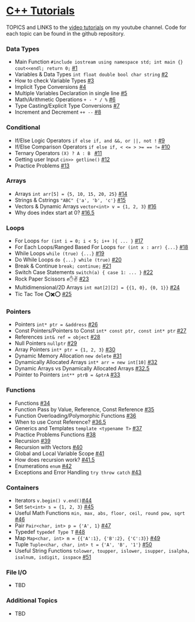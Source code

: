# [C++ Tutorials](https://www.youtube.com/playlist?list=PLnKe36F30Y4ZDNIOZ51sX25pWKQ1pkpTE)
TOPICS and LINKS to the [video tutorials](https://www.youtube.com/playlist?list=PLnKe36F30Y4ZDNIOZ51sX25pWKQ1pkpTE) on my youtube channel. Code for each topic can be found in the github repository.

### Data Types
- Main Function ```#include iostream using namespace std; int main {} cout<<endl; return 0;``` [#1](https://youtu.be/L8FELWEPYu8)
- Variables & Data Types ```int float double bool char string``` [#2](https://youtu.be/mwzWVdeyfIY)
- How to check Variable Types [#3](https://youtu.be/vBxfUHYFHlU)
- Implicit Type Conversions [#4](https://youtu.be/8TDpwGDwHa8)
- Multiple Variables Declaration in single line [#5](https://youtu.be/Kp86rk8gxYo)
- Math/Arithmetic Operations ```+ - * / %``` [#6](https://youtu.be/Do4koudSqp4)
- Type Casting/Explicit Type Conversions [#7](https://youtu.be/bpl2p49qHAc)
- Increment and Decrement ```++ --``` [#8](https://youtu.be/ctv4thQ9AKQ)
### Conditional
- If/Else Logic Operators ```if else if, and &&, or ||, not !``` [#9](https://youtu.be/Wcvlz-dFAEk)
- If/Else Comparison Operators ```if else if, < <= > >= == !=``` [#10](https://youtu.be/C5yQZMBBSPw)
- Ternary Operators ```(X) ? A : B ``` [#11](https://youtu.be/wOxjjy3tKAo)
- Getting user Input ```cin>> getline()``` [#12](https://youtu.be/xqMaEKd48yU)
- Practice Problems [#13](https://youtu.be/H-lkybua1as)
### Arrays
- Arrays ```int arr[5] = {5, 10, 15, 20, 25}``` [#14](https://youtu.be/TjIUYNdbmFk)
- Strings & Cstrings ```"ABC" {'a', 'b', 'c'}``` [#15](https://youtu.be/-1muiZieHTA)
- Vectors & Dynamic Arrays ```vector<int> v = {1, 2, 3}``` [#16](https://youtu.be/OGQQK-hmOpE)
- Why does index start at 0? [#16.5](https://youtu.be/V4ZrXG60bY4)
### Loops
- For Loops ```for (int i = 0; i < 5; i++ ){ ... }``` [#17](https://youtu.be/dZDpUwtPLWI)
- For Each Loops/Ranged Based For Loops ```for (int x : arr) {...}``` [#18](https://youtu.be/4yK9LJN87io)
- While Loops ```while (true) {...}``` [#19](https://youtu.be/dGC_HHo8gD0)
- Do While Loops ```do {...} while (true)``` [#20](https://youtu.be/I6v34-_0AIY)
- Break & Continue ```break; continue;``` [#21](https://youtu.be/WJ2RQaj4Mvk)
- Switch Case Statements ```switch(a) { case 1: ... }``` [#22](https://youtu.be/VKlSWvSS7JI)
- Rock Paper Scissors ✊✋✌️ [#23](https://youtu.be/YCd8WBeUH1E)
- Multidimensional/2D Arrays ```int mat[2][2] = {{1, 0}, {0, 1}}``` [#24](https://youtu.be/A4nX2f4xldQ)
- Tic Tac Toe ⭕✖️⭕ [#25](https://youtu.be/mNvIqaRFBts)
  
### Pointers
- Pointers ```int* ptr = &address``` [#26](https://youtu.be/FSOnAszRFTk)
- Const Pointers/Pointers to Const ```int* const ptr, const int* ptr``` [#27](https://youtu.be/kP-FfbcFX8k)
- References ```int& ref = object``` [#28](https://youtu.be/yoSEkrhmJDU)
- Null Pointers ```nullptr``` [#29](https://youtu.be/1QMJQ8dCzJQ)
- Array Pointers ```int* ptr = {1, 2, 3}``` [#30](https://youtu.be/mlTjAmqtNA8)
- Dynamic Memory Allocation ```new delete``` [#31](https://youtu.be/LFwq0cCyazA)
- Dynamically Allocated Arrays ```int* arr = new int[10]``` [#32](https://youtu.be/Ny3zrODxzTs)
- Dynamic Arrays vs Dynamically Allocated Arrays [#32.5](https://youtu.be/6luxAZrZbJc)
- Pointer to Pointers ```int** ptrB = &ptrA``` [#33](https://youtu.be/xGtGIzu7cME)
### Functions
- Functions [#34](https://youtu.be/65PSQUdH5k0)
- Function Pass by Value, Reference, Const Reference [#35](https://youtu.be/77XcoXwoK2c)
- Function Overloading/Polymorphic Functions [#36](https://youtu.be/tJPHWF1PboY)
- When to use Const Reference? [#36.5](https://youtu.be/aP_VwBrPrJw)
- Generics and Templates ```template <typename T>``` [#37](https://youtu.be/8IgXzTNgQdo)
- Practice Problems Functions [#38](https://youtu.be/KUbNhBeBoVI)
- Recursion [#39](https://youtu.be/z588uicHgJM)
- Recursion with Vectors [#40](https://youtu.be/nCbQiV6NDLQ)
- Global and Local Variable Scope [#41](https://youtu.be/C0Keab4nfa0)
- How does recursion work? [#41.5](https://youtu.be/1tk4LrsZMPQ)
- Enumerations ```enum``` [#42](https://youtu.be/DR_nbCKvV98)
- Exceptions and Error Handling ```try throw catch``` [#43](https://youtu.be/MHUNtxnpPgU)

### Containers
- Iterators ```v.begin() v.end()```[#44](https://youtu.be/b39nuYYNtnQ)
- Set ```Set<int> s = {1, 2, 3}``` [#45](https://youtu.be/nfKVyv_up34)
- Useful Math Functions ```min, max, abs, floor, ceil, round pow, sqrt ``` [#46](https://youtu.be/WmsXJcHCHSs)
- Pair  ```Pair<char, int> p = {'A', 1}``` [#47](https://youtu.be/FfJcYL-wsoM)
- Typedef ```typedef Type T``` [#48](https://youtu.be/iq6Uca72pws)
- Map ```Map<char, int> m = {{'A':1}, {'B':2}, {'C':3}}``` [#49](https://youtu.be/3rhgoYJOZwo)
- Tuple ```Tuple<char, char, int> t = {'A', 'B', '1'}``` [#50](https://youtu.be/rms7mEVXils)
- Useful String Functions ```tolower, toupper, islower, isupper, isalpha, isalnum, isdigit, isspace``` [#51](https://youtu.be/ii96TL5al4M)

### File I/O
- TBD

### Additional Topics
- TBD
